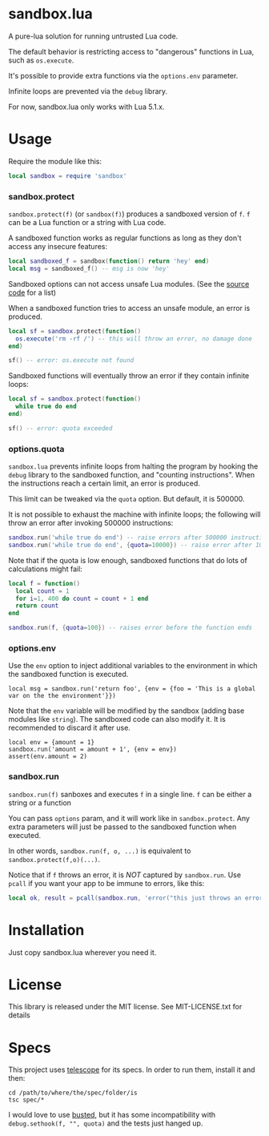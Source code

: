 sandbox.lua
===========

A pure-lua solution for running untrusted Lua code.

The default behavior is restricting access to "dangerous" functions in Lua, such as `os.execute`.

It's possible to provide extra functions via the `options.env` parameter.

Infinite loops are prevented via the `debug` library.

For now, sandbox.lua only works with Lua 5.1.x.

Usage
=====

Require the module like this:

``` lua
local sandbox = require 'sandbox'
```

### sandbox.protect

`sandbox.protect(f)` (or `sandbox(f)`) produces a sandboxed version of `f`. `f` can be a Lua function or a string with Lua code.

A sandboxed function works as regular functions as long as they don't access any insecure features:

```lua
local sandboxed_f = sandbox(function() return 'hey' end)
local msg = sandboxed_f() -- msg is now 'hey'
```

Sandboxed options can not access unsafe Lua modules. (See the [source code](https://github.com/kikito/sandbox.lua/blob/master/sandbox.lua#L35) for a list)

When a sandboxed function tries to access an unsafe module, an error is produced.

```lua
local sf = sandbox.protect(function()
  os.execute('rm -rf /') -- this will throw an error, no damage done
end)

sf() -- error: os.execute not found
```

Sandboxed functions will eventually throw an error if they contain infinite loops:

```lua
local sf = sandbox.protect(function()
  while true do end
end)

sf() -- error: quota exceeded
```

### options.quota

`sandbox.lua` prevents infinite loops from halting the program by hooking the `debug` library to the sandboxed function, and "counting instructions". When
the instructions reach a certain limit, an error is produced.

This limit can be tweaked via the `quota` option. But default, it is 500000.

It is not possible to exhaust the machine with infinite loops; the following will throw an error after invoking 500000 instructions:

``` lua
sandbox.run('while true do end') -- raise errors after 500000 instructions
sandbox.run('while true do end', {quota=10000}) -- raise error after 10000 instructions
```

Note that if the quota is low enough, sandboxed functions that do lots of calculations might fail:

``` lua
local f = function()
  local count = 1
  for i=1, 400 do count = count + 1 end
  return count
end

sandbox.run(f, {quota=100}) -- raises error before the function ends
```

### options.env

Use the `env` option to inject additional variables to the environment in which the sandboxed function is executed.

    local msg = sandbox.run('return foo', {env = {foo = 'This is a global var on the the environment'}})

Note that the `env` variable will be modified by the sandbox (adding base modules like `string`). The sandboxed code can also modify it. It is
recommended to discard it after use.

    local env = {amount = 1}
    sandbox.run('amount = amount + 1', {env = env})
    assert(env.amount = 2)


### sandbox.run

`sandbox.run(f)` sanboxes and executes `f` in a single line. `f` can be either a string or a function

You can pass `options` param, and it will work like in `sandbox.protect`.
Any extra parameters will just be passed to the sandboxed function when executed.

In other words, `sandbox.run(f, o, ...)` is equivalent to `sandbox.protect(f,o)(...)`.

Notice that if `f` throws an error, it is *NOT* captured by `sandbox.run`. Use `pcall` if you want your app to be immune to errors, like this:

``` lua
local ok, result = pcall(sandbox.run, 'error("this just throws an error")')
```


Installation
============

Just copy sandbox.lua wherever you need it.

License
=======

This library is released under the MIT license. See MIT-LICENSE.txt for details

Specs
=====

This project uses [telescope](https://github.com/norman/telescope) for its specs. In order to run them, install it and then:

```
cd /path/to/where/the/spec/folder/is
tsc spec/*
```

I would love to use [busted](http://olivinelabs.com/busted/), but it has some incompatibility with `debug.sethook(f, "", quota)` and the tests just hanged up.
